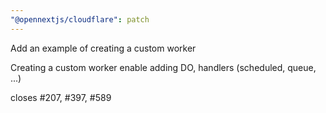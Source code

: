 ```yaml
---
"@opennextjs/cloudflare": patch
---
```


Add an example of creating a custom worker

Creating a custom worker enable adding DO, handlers (scheduled, queue, ...)

closes #207, #397, #589
